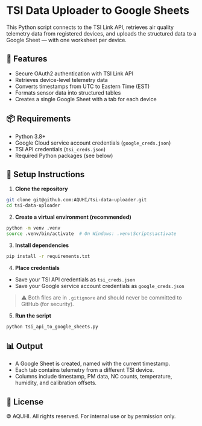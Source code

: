 # TSI Data Uploader to Google Sheets

This Python script connects to the TSI Link API, retrieves air quality telemetry data from registered devices, and uploads the structured data to a Google Sheet — with one worksheet per device.

## 🚀 Features

- Secure OAuth2 authentication with TSI Link API
- Retrieves device-level telemetry data
- Converts timestamps from UTC to Eastern Time (EST)
- Formats sensor data into structured tables
- Creates a single Google Sheet with a tab for each device

## 📦 Requirements

- Python 3.8+
- Google Cloud service account credentials (`google_creds.json`)
- TSI API credentials (`tsi_creds.json`)
- Required Python packages (see below)

## 🔧 Setup Instructions

1. **Clone the repository**

```bash
git clone git@github.com:AQUHI/tsi-data-uploader.git
cd tsi-data-uploader
```

2. **Create a virtual environment (recommended)**

```bash
python -m venv .venv
source .venv/bin/activate  # On Windows: .venv\Scripts\activate
```

3. **Install dependencies**

```bash
pip install -r requirements.txt
```

4. **Place credentials**

- Save your TSI API credentials as `tsi_creds.json`
- Save your Google service account credentials as `google_creds.json`

> ⚠️ Both files are in `.gitignore` and should never be committed to GitHub (for security).

5. **Run the script**

```bash
python tsi_api_to_google_sheets.py
```

## 📊 Output

- A Google Sheet is created, named with the current timestamp.
- Each tab contains telemetry from a different TSI device.
- Columns include timestamp, PM data, NC counts, temperature, humidity, and calibration offsets.

## 📝 License

© AQUHI. All rights reserved. For internal use or by permission only.
